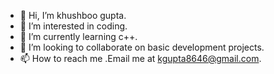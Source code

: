 - 👋 Hi, I’m khushboo gupta.
- 👀 I’m interested in coding.
- 🌱 I’m currently learning c++.
- 💞️ I’m looking to collaborate on basic development projects.
- 📫 How to reach me .Email me at kgupta8646@gmail.com.

<!---
khushboo56/khushboo56 is a ✨ special ✨ repository because its `README.md` (this file) appears on your GitHub profile.
You can click the Preview link to take a look at your changes.
--->
